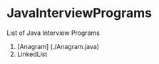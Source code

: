 # JavaInterviewPrograms
List of Java Interview Programs

1. [Anagram] (./Anagram.java)
2. LinkedList
